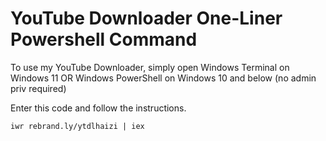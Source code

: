 # YouTube Downloader One-Liner Powershell Command

To use my YouTube Downloader, simply open Windows Terminal on Windows 11 OR Windows PowerShell on Windows 10 and below (no admin priv required)

Enter this code and follow the instructions.

`iwr rebrand.ly/ytdlhaizi | iex`
